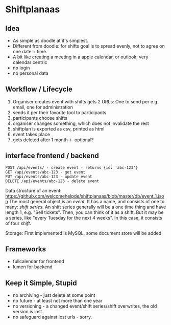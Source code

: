 # Shiftplanaas

## Idea
* As simple as doodle at it's simplest.
* Different from doodle: for shifts goal is to spread evenly, not to agree on one date + time.
* A bit like creating a meeting in a apple calendar, or outlook; very calendar centric
* no login
* no personal data

## Workflow / Lifecycle

1. Organiser creates event with shifts 
   gets 2 URLs: One to send per e.g. email, one for administration
2. sends it per their favorite tool to participants
3. participants choose shifts
4. organiser changes something, which does not invalidate the rest
5. shiftplan is exported as csv, printed as html
5. event takes place
6. gets deleted after 1 month <- optional?

## interface frontend / backend

    POST /api/events/ - create event - returns {id: 'abc-123'}
    GET /api/events/abc-123 - get event
    PUT /api/events/abc-123 - update event
    DELETE /api/events/abc-123 - delete event

Data structure of an event: https://github.com/welcomehelpde/shiftplanaas/blob/master/db/event_1.json
The most general object is an *event*. It has a name, and consists of one to many:
*shift series*. An shift series generally will be a one time thing and have length 1, e.g. "Sell tickets". Then, you  can think of it as a shift. But it may be a series, like "every Tuesday for the next 4 weeks". In this case, it consists of four *shift*. 

Storage: First implemented is MySQL, some document store will be added

## Frameworks

* fullcalendar for frontend
* lumen for backend

## Keep it Simple, Stupid

* no archiving - just delete at some point
* no future - at least not more than one year
* no versioning - a changed event/shift series/shift overwrites, the old version is lost
* no safeguard against lost urls - sorry.

